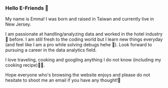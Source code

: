 ### Hello E-Friends :hatching_chick:	

My name is Emma! I was born and raised in Taiwan and currently live in New Jersey.<br/>

I am passionate at handling/analyzing data and worked in the hotel industry :hotel: before. I am still fresh to the coding world but I learn new things everyday (and feel like I am a pro while solving debugs hehe :space_invader:). Look forward to pursuing a career in the data analytics field.<br/>

I love traveling, cooking and googling anything I do not know (including my cooking recipe):avocado::bento:.<br/>

Hope everyone who's browsing the website enjoys and please do not hesitate to shoot me an email if you have any thought!:slightly_smiling_face:
